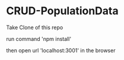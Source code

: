 # CRUD-PopulationData

Take Clone of this repo

run command 'npm install'

then open url 'localhost:3001' in the browser
